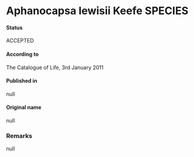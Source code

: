 Aphanocapsa lewisii Keefe SPECIES
=======

#### Status
ACCEPTED

#### According to
The Catalogue of Life, 3rd January 2011

#### Published in
null

#### Original name
null

### Remarks
null